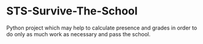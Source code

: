 # STS-Survive-The-School
Python project which may help to calculate presence and grades in order to do only as much work as necessary and pass the school.
